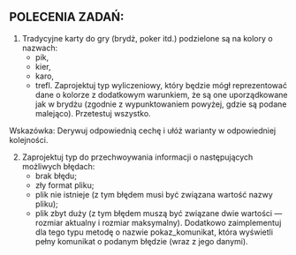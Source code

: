 ## POLECENIA ZADAŃ:

1. Tradycyjne karty do gry (brydż, poker itd.) podzielone są na kolory o nazwach:
   - pik,
   - kier,
   - karo,
   - trefl.
Zaprojektuj typ wyliczeniowy, który będzie mógł reprezentować dane o kolorze z dodatkowym warunkiem, że są one uporządkowane jak w brydżu (zgodnie z wypunktowaniem powyżej, gdzie są podane malejąco). Przetestuj wszystko.  

Wskazówka: Derywuj odpowiednią cechę i ułóż warianty w odpowiedniej kolejności.

2. Zaprojektuj typ do przechwoywania informacji o następujących możliwych błędach:
   - brak błędu;
   - zły format pliku;
   - plik nie istnieje (z tym błędem musi być związana wartość nazwy pliku);
   - plik zbyt duży (z tym błędem muszą być związane dwie wartości — rozmiar aktualny i rozmiar maksymalny).
Dodatkowo zaimplementuj dla tego typu metodę o nazwie pokaz_komunikat, która wyświetli pełny komunikat o podanym błędzie (wraz z jego danymi).
